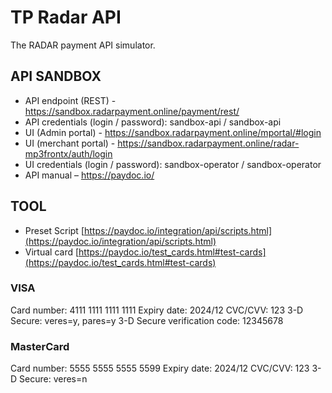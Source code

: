 # TP Radar API

The RADAR payment API simulator.

## API SANDBOX

- API endpoint (REST)  - https://sandbox.radarpayment.online/payment/rest/
- API credentials (login / password): sandbox-api / sandbox-api
- UI (Admin portal) - https://sandbox.radarpayment.online/mportal/#login
- UI (merchant portal) - https://sandbox.radarpayment.online/radar-mp3frontx/auth/login
- UI credentials (login / password): sandbox-operator / sandbox-operator
- API manual – https://paydoc.io/

## TOOL

- Preset Script [https://paydoc.io/integration/api/scripts.html](https://paydoc.io/integration/api/scripts.html)
- Virtual card [https://paydoc.io/test_cards.html#test-cards](https://paydoc.io/test_cards.html#test-cards)

### VISA

Card number: 4111 1111 1111 1111
Expiry date: 2024/12
CVC/CVV: 123
3-D Secure: veres=y, pares=y
3-D Secure verification code: 12345678

### MasterCard

Card number: 5555 5555 5555 5599
Expiry date: 2024/12
CVC/CVV: 123
3-D Secure: veres=n

